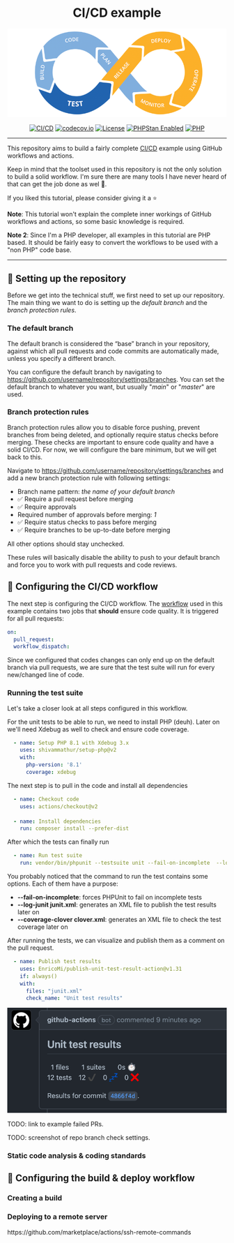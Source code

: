 <h1 align="center">CI/CD example</h1>

<p align="center">
	<img src="https://github.com/robiningelbrecht/continuous-integration-example/raw/master/readme/ci.png" alt="CI/CD">
</p>

<p align="center">
<a href="https://github.com/robiningelbrecht/continuous-integration-example/actions/workflows/ci-cd.yml"><img src="https://github.com/robiningelbrecht/continuous-integration-example/actions/workflows/ci-cd.yml/badge.svg" alt="CI/CD"></a>
<a href="https://codecov.io/gh/robiningelbrecht/continuous-integration-example"><img src="https://codecov.io/gh/robiningelbrecht/continuous-integration-example/branch/master/graph/badge.svg?token=9FEMHIZTZ0" alt="codecov.io"></a>
<a href="https://choosealicense.com/licenses/mit/"><img src="https://img.shields.io/github/license/robiningelbrecht/continuous-integration-example" alt="License"></a>
<a href="https://phpstan.org/"><img src="https://img.shields.io/badge/PHPStan-enabled-brightgreen.svg?style=flat" alt="PHPStan Enabled"></a>
<a href="https://php.net/"><img src="https://img.shields.io/packagist/php-v/robiningelbrecht/continuous-integration-example/dev-master" alt="PHP"></a>
</p>

------

This repository aims to build a fairly complete 
<a href="https://en.wikipedia.org/wiki/CI/CD" target="_blanks">CI/CD</a> 
example using GitHub workflows and actions.

Keep in mind that the toolset used in this repository is not the only solution 
to build a solid workflow. I'm sure there are many tools I have never heard of 
that can get the job done as wel 💅.

If you liked this tutorial, please consider giving it a ⭐

__Note__: This tutorial won't explain the complete inner workings of GitHub 
workflows and actions, so some basic knowledge is required.

__Note 2__: Since I'm a PHP developer, all examples in this tutorial are PHP based.
It should be fairly easy to convert the workflows to be used with a "non PHP" code base.

------

<h2>🐣  Setting up the repository</h2>

Before we get into the technical stuff, we first need to set up our repository.
The main thing we want to do is setting up the _default branch_
and the _branch protection rules_. 

<h3>The default branch</h3>

The default branch is considered the “base” branch in your repository, 
against which all pull requests and code commits are automatically made, 
unless you specify a different branch. 

You can configure the default branch by navigating to 
https://github.com/username/repository/settings/branches. You can set the default 
branch to whatever you want, but usually "_main_" or "_master_" are used.

<h3>Branch protection rules</h3>

Branch protection rules allow you to disable force pushing, prevent branches from being deleted, 
and optionally require status checks before merging. These checks are important to ensure
code quality and have a solid CI/CD. For now, we will configure the bare minimum, 
but we will get back to this.

Navigate to https://github.com/username/repository/settings/branches and 
add a new branch protection rule with following settings:

* Branch name pattern: _the name of your default branch_
* ✅ Require a pull request before merging
* ✅ Require approvals
* Required number of approvals before merging: _1_
* ✅ Require status checks to pass before merging
* ✅ Require branches to be up-to-date before merging

All other options should stay unchecked.

These rules will basically disable the ability to push to your default branch
and force you to work with pull requests and code reviews.

<h2>💎 Configuring the CI/CD workflow</h2>

The next step is configuring the CI/CD workflow. The [workflow](https://github.com/robiningelbrecht/continuous-integration-example/blob/master/.github/workflows/ci-cd.yml) 
used in this example contains two jobs that __should__ ensure code quality. It is triggered
for all pull requests:

```yaml
on:
  pull_request:
  workflow_dispatch:
```

Since we configured that codes changes can only end up on the default branch via pull requests,
we are sure that the test suite will run for every new/changed line of code.

<h3>Running the test suite</h3>

Let's take a closer look at all steps configured in this workflow.

For the unit tests to be able to run, we need to install PHP (deuh). Later on 
we'll need Xdebug as well to check and ensure code coverage.

```yaml
  - name: Setup PHP 8.1 with Xdebug 3.x
    uses: shivammathur/setup-php@v2
    with:
      php-version: '8.1'
      coverage: xdebug
```

The next step is to pull in the code and install all dependencies

```yaml
  - name: Checkout code
    uses: actions/checkout@v2

  - name: Install dependencies
    run: composer install --prefer-dist
```

After which the tests can finally run

```yaml
  - name: Run test suite
    run: vendor/bin/phpunit --testsuite unit --fail-on-incomplete  --log-junit junit.xml --coverage-clover clover.xml
```

You probably noticed that the command to run the test contains some options.
Each of them have a purpose:

* __--fail-on-incomplete__: forces PHPUnit to fail on incomplete tests
* __--log-junit junit.xml__: generates an XML file to publish the test results later on
* __--coverage-clover clover.xml__: generates an XML file to check the test coverage later on

After running the tests, we can visualize and publish them as a comment on the pull request.

```yaml
  - name: Publish test results
    uses: EnricoMi/publish-unit-test-result-action@v1.31
    if: always()
    with:
      files: "junit.xml"
      check_name: "Unit test results"
```

<p align="center">
	<img src="https://github.com/robiningelbrecht/continuous-integration-example/raw/master/readme/unit-test-results.png" alt="Unit test results">
</p>

TODO: link to example failed PRs. 

TODO: screenshot of repo branch check settings.


<h3>Static code analysis & coding standards</h3>

<h2>🚀 Configuring the build & deploy workflow</h2>

<h3>Creating a build</h3>

<h3>Deploying to a remote server</h3>
https://github.com/marketplace/actions/ssh-remote-commands